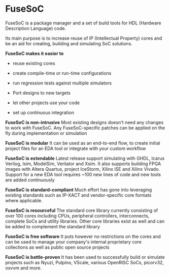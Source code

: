 # FuseSoC

FuseSoC is a package manager and a set of build tools for HDL (Hardware Description Language) code.

Its main purpose is to increase reuse of IP (Intellectual Property) cores and be an aid for creating, building and simulating SoC solutions.

**FuseSoC makes it easier to**

- reuse existing cores

- create compile-time or run-time configurations

- run regression tests against multiple simulators

- Port designs to new targets

- let other projects use your code

- set up continuous integration 

**FuseSoC is non-intrusive** Most existing designs doesn't need any changes to work with FuseSoC. Any FuseSoC-specific patches can be applied on the fly during implementation or simulation

**FuseSoC is modular** It can be used as an end-to-end flow, to create initial project files for an EDA tool or integrate with your custom workflow

**FuseSoC is extendable** Latest release support simulating with GHDL, Icarus Verilog, Isim, ModelSim, Verilator and Xsim. It also supports building FPGA images with Altera Quartus, project IceStorm, Xilinx ISE and Xilinx Vivado. Support for a new EDA tool requires ~100 new lines of code and new tools are added continuously

**FuseSoC is standard-compliant** Much effort has gone into leveraging existing standards such as IP-XACT and vendor-specific core formats where applicable.

**FuseSoC is resourceful** The standard core library currently consisting of over 100 cores including CPUs, peripheral controllers, interconnects, complete SoCs and utility libraries. Other core libraries exist as well and can be added to complement the standard library

**FuseSoC is free software** It puts however no restrictions on the cores and can be used to manage your company's internal proprietary core collections as well as public open source projects

**FuseSoC is battle-proven** It has been used to successfully build or simulate projects such as Nyuzi, Pulpino, VScale, various OpenRISC SoCs, picorv32, osvvm and more.
